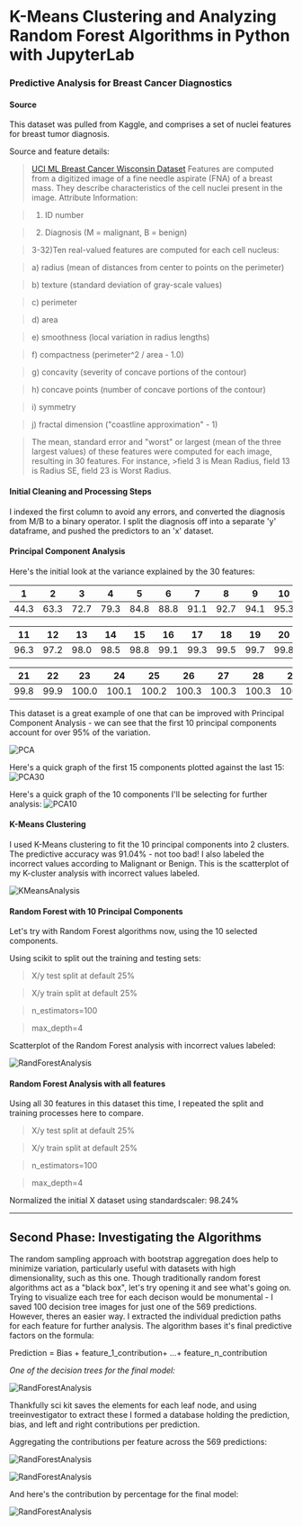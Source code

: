 
# K-Means Clustering and Analyzing Random Forest Algorithms in Python with JupyterLab
### Predictive Analysis for Breast Cancer Diagnostics 

####  Source
This dataset was pulled from Kaggle, and comprises a set of nuclei features for breast tumor diagnosis. 

Source and feature details:
>[UCI ML Breast Cancer Wisconsin Dataset](https://www.kaggle.com/uciml/breast-cancer-wisconsin-data)
>Features are computed from a digitized image of a fine needle aspirate (FNA) of a breast mass. They describe characteristics of the cell nuclei present in the image.
>Attribute Information:

>1) ID number

>2) Diagnosis (M = malignant, B = benign)

>3-32)Ten real-valued features are computed for each cell nucleus:

>a) radius (mean of distances from center to points on the perimeter)

>b) texture (standard deviation of gray-scale values)

>c) perimeter

>d) area

>e) smoothness (local variation in radius lengths)

>f) compactness (perimeter^2 / area - 1.0)

>g) concavity (severity of concave portions of the contour)

>h) concave points (number of concave portions of the contour)

>i) symmetry

>j) fractal dimension ("coastline approximation" - 1)

>The mean, standard error and "worst" or largest (mean of the three largest values) of these features were computed for each image, resulting in 30 features. For instance, >field 3 is Mean Radius, field 13 is Radius SE, field 23 is Worst Radius.

####  Initial Cleaning and Processing Steps

I indexed the first column to avoid any errors, and converted the diagnosis from M/B to a binary operator. I split the diagnosis off into a separate 'y' dataframe, and pushed the predictors to an 'x' dataset. 

####  Principal Component Analysis

Here's the initial look at the variance explained by the 30 features:

| 1     | 2    | 3     | 4     | 5     | 6     | 7     | 8     | 9     | 10    |
|-------|------|-------|-------|-------|-------|-------|-------|-------|-------|
| 44.3  | 63.3 | 72.7  | 79.3  | 84.8  | 88.8  | 91.1  | 92.7  | 94.1  | 95.3  |

|  11    |   12   |  13    |  14    |  15    |  16    |  17    |  18    |  19    |  20    |
|--------|--------|--------|--------|--------|--------|--------|--------|--------|--------|
|  96.3  |   97.2 |  98.0  |  98.5  |  98.8  |  99.1  |  99.3  |  99.5  |  99.7  |  99.8  |

|  21    | 22   | 23    | 24    | 25    | 26    | 27    | 28    | 29    | 30    |
|--------|-------|-------|-------|-------|-------|-------|-------|-------|-------|
|  99.8  |  99.9 | 100.0 | 100.1 | 100.2 | 100.3 | 100.3 | 100.3 | 100.3 | 100.3 |

This dataset is a great example of one that can be improved with Principal Component Analysis - we can see that the first 10 principal components account for over 95% of the variation. 

![PCA](https://github.com/ElishaPhillips/Python-K-Means-RandomForest-Wisconsin-Breast-Cancer-Diagnostics/blob/067a1fe05c20a5ec0574d580becd5664fd1c97c9/Graphs/pca.png)

Here's a quick graph of the first 15 components plotted against the last 15:
![PCA30](https://github.com/ElishaPhillips/Python-K-Means-RandomForest-Wisconsin-Breast-Cancer-Diagnostics/blob/9c7d169e99817ed944578b93f33bdc127881913a/Graphs/Visualising30.png)

Here's a quick graph of the 10 components I'll be selecting for further analysis:
![PCA10](https://github.com/ElishaPhillips/Python-K-Means-RandomForest-Wisconsin-Breast-Cancer-Diagnostics/blob/9c7d169e99817ed944578b93f33bdc127881913a/Graphs/Visualising10.png)

####  K-Means Clustering

I used K-Means clustering to fit the 10 principal components into 2 clusters. The predictive accuracy was 91.04% - not too bad! 
I also labeled the incorrect values according to Malignant or Benign. This is the scatterplot of my K-cluster analysis with incorrect values labeled.

![KMeansAnalysis](https://github.com/ElishaPhillips/Python-K-Means-RandomForest-Wisconsin-Breast-Cancer-Diagnostics/blob/9c7d169e99817ed944578b93f33bdc127881913a/Graphs/BCWD.KCluster.png)

####  Random Forest with 10 Principal Components

Let's try with Random Forest algorithms now, using the 10 selected components. 

Using scikit to split out the training and testing sets:

> X/y test split at default 25%

> X/y train split at default 25%

>n_estimators=100

>max_depth=4

Scatterplot of the Random Forest analysis with incorrect values labeled:

![RandForestAnalysis](https://github.com/ElishaPhillips/Python-K-Means-RandomForest-Wisconsin-Breast-Cancer-Diagnostics/blob/9c7d169e99817ed944578b93f33bdc127881913a/Graphs/BCWD.RandTree.png)

####  Random Forest Analysis with all features

Using all 30 features in this dataset this time, I repeated the split and training processes here to compare. 

> X/y test split at default 25%

> X/y train split at default 25%

>n_estimators=100

>max_depth=4

Normalized the initial X dataset using standardscaler: 98.24%
______________________________________________________________________________________________________________________________________________

## Second Phase: Investigating the Algorithms

The random sampling approach with bootstrap aggregation does help to minimize variation, particularly useful with datasets with high dimensionality, such as this one. Though traditionally random forest algorithms act as a "black box", let's try opening it and see what's going on. Trying to visualize each tree for each decison would be monumental - I saved 100 decision tree images for just one of the 569 predictions. However, theres an easier way. I extracted the individual prediction paths for each feature for further analysis. The algorithm bases it's final predictive factors on the formula:

Prediction = Bias + feature_1_contribution+ …+ feature_n_contribution

_One of the decision trees for the final model:_

![RandForestAnalysis](https://github.com/ElishaPhillips/Python_K_Means_Random_Forest_Breast_Cancer_Diagnostics/blob/b4e2482c448e0eedb9c5cb142e08f6b105f18161/Graphs/tree_modelb.png)

Thankfully sci kit saves the elements for each leaf node, and using treeinvestigator to extract these I formed a database holding the prediction, bias, and left and right contributions per prediction.

Aggregating the contributions per feature across the 569 predictions:

![RandForestAnalysis](https://github.com/ElishaPhillips/Python_K_Means_Random_Forest_Breast_Cancer_Diagnostics/blob/b4e2482c448e0eedb9c5cb142e08f6b105f18161/Graphs/ModelA.png)


![RandForestAnalysis](https://github.com/ElishaPhillips/Python_K_Means_Random_Forest_Breast_Cancer_Diagnostics/blob/b4e2482c448e0eedb9c5cb142e08f6b105f18161/Graphs/ModelB.png)

And here's the contribution by percentage for the final model:

![RandForestAnalysis](https://github.com/ElishaPhillips/Python_K_Means_Random_Forest_Breast_Cancer_Diagnostics/blob/2bd478a5889ff273bd6975ff118979c8387ca8ff/Graphs/ModelBPercentage.png)



